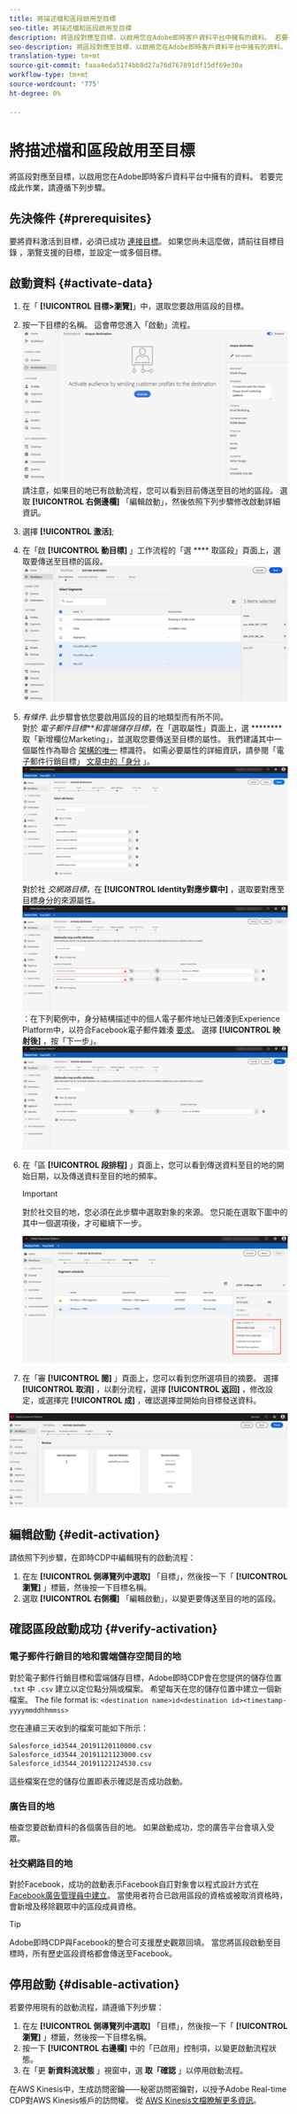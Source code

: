```yaml
---
title: 將描述檔和區段啟用至目標
seo-title: 將描述檔和區段啟用至目標
description: 將區段對應至目標，以啟用您在Adobe即時客戶資料平台中擁有的資料。 若要完成此作業，請遵循下列步驟。
seo-description: 將區段對應至目標，以啟用您在Adobe即時客戶資料平台中擁有的資料。 若要完成此作業，請遵循下列步驟。
translation-type: tm+mt
source-git-commit: faaa4eda5174bb8d27a76d767891df15df69e30a
workflow-type: tm+mt
source-wordcount: '775'
ht-degree: 0%

---
```



# 將描述檔和區段啟用至目標

將區段對應至目標，以啟用您在Adobe即時客戶資料平台中擁有的資料。 若要完成此作業，請遵循下列步驟。

## 先決條件 {#prerequisites}

要將資料激活到目標，必須已成功 [連接目標](/help/rtcdp/destinations/assets/connect-destination.png)。 如果您尚未這麼做，請前往目標目錄 [](/help/rtcdp/destinations/destinations-catalog.md)，瀏覽支援的目標，並設定一或多個目標。

## 啟動資料 {#activate-data}

1. 在「 **[!UICONTROL 目標>瀏覽]**」中，選取您要啟用區段的目標。
2. 按一下目標的名稱。 這會帶您進入「啟動」流程。
   ![activate-flow](/help/rtcdp/destinations/assets/activate-flow.png)請注意，如果目的地已有啟動流程，您可以看到目前傳送至目的地的區段。 選取 **[!UICONTROL 右側邊欄]** 「編輯啟動」，然後依照下列步驟修改啟動詳細資訊。
3. 選擇 **[!UICONTROL 激活]**;
4. 在「啟 **[!UICONTROL 動目標]** 」工作流程的「選 **** 取區段」頁面上，選取要傳送至目標的區段。
   ![區段到目的地](/help/rtcdp/destinations/assets/select-segments.png)
5. *有條件*. 此步驟會依您要啟用區段的目的地類型而有所不同。 <br> 對於 *電子郵件目標**和雲端儲存目標*，在「選取屬性」頁面上，選 ******** 取「新增欄位Marketing」，並選取您要傳送至目標的屬性。
我們建議其中一個屬性作為聯合 [架構的唯一](/help/rtcdp/destinations/email-marketing-destinations.md#identity) 標識符。 如需必要屬性的詳細資訊，請參閱「電子郵件行銷目標」 [文章中的「身分](/help/rtcdp/destinations/email-marketing-destinations.md#identity) 」。
   ![目標屬性](/help/rtcdp/destinations/assets/select-attributes-step.png)對於社 *交網路目標*，在 **[!UICONTROL Identity對應步驟中]** ，選取要對應至目標身分的來源屬性。
   ![在填入欄位之前進行身分對應](/help/rtcdp/destinations/assets/facebook-identity-mapping-1.png)：在下列範例中，身分結構描述中的個人電子郵件地址已雜湊到Experience Platform中，以符合Facebook電子郵件雜湊 [要求](/help/rtcdp/destinations/facebook-destination.md#email-hashing-requirements)。 選擇 **[!UICONTROL 映射後]** ，按「下一步」。
   ![填入欄位後的身分對應](/help/rtcdp/destinations/assets/facebook-identity-mapping-2.png)

6. 在「區 **[!UICONTROL 段排程]** 」頁面上，您可以看到傳送資料至目的地的開始日期，以及傳送資料至目的地的頻率。

   >[!IMPORTANT]
   >
   >對於社交目的地，您必須在此步驟中選取對象的來源。 您只能在選取下圖中的其中一個選項後，才可繼續下一步。

   ![選擇資料來源](/help/rtcdp/destinations/assets/choose-data-origin.png)

7. 在「審 **[!UICONTROL 閱]** 」頁面上，您可以看到您所選項目的摘要。 選擇 **[!UICONTROL 取消]** ，以劃分流程，選擇 **[!UICONTROL 返回]** ，修改設定，或選擇完 **[!UICONTROL 成]** ，確認選擇並開始向目標發送資料。

![確認選擇](/help/rtcdp/destinations/assets/confirm-selection.png)

## 編輯啟動 {#edit-activation}

請依照下列步驟，在即時CDP中編輯現有的啟動流程：

1. 在左 **[!UICONTROL 側導覽列中選取]** 「目標」，然後按一下「 **[!UICONTROL 瀏覽]** 」標籤，然後按一下目標名稱。
2. 選取 **[!UICONTROL 右側欄]** 「編輯啟動」，以變更要傳送至目的地的區段。

## 確認區段啟動成功 {#verify-activation}

### 電子郵件行銷目的地和雲端儲存空間目的地

對於電子郵件行銷目標和雲端儲存目標，Adobe即時CDP會在您提供的儲存位置 `.txt` 中 `.csv` 建立以定位點分隔或檔案。 希望每天在您的儲存位置中建立一個新檔案。 The file format is:
`<destination name>id<destination id><timestamp-yyyymmddhhmmss>`

您在連續三天收到的檔案可能如下所示：

```
Salesforce_id3544_20191120110000.csv
Salesforce_id3544_20191121123000.csv
Salesforce_id3544_20191122124530.csv
```

這些檔案在您的儲存位置即表示確認是否成功啟動。

### 廣告目的地

檢查您要啟動資料的各個廣告目的地。 如果啟動成功，您的廣告平台會填入受眾。

### 社交網路目的地

對於Facebook，成功的啟動表示Facebook自訂對象會以程式設計方式在 [Facebook廣告管理員中建立](https://www.facebook.com/adsmanager/manage/)。 當使用者符合已啟用區段的資格或被取消資格時，會新增及移除觀眾中的區段成員資格。

>[!TIP]
>
>Adobe即時CDP與Facebook的整合可支援歷史觀眾回填。 當您將區段啟動至目標時，所有歷史區段資格都會傳送至Facebook。

## 停用啟動 {#disable-activation}

若要停用現有的啟動流程，請遵循下列步驟：

1. 在左 **[!UICONTROL 側導覽列中選取]** 「目標」，然後按一下「 **[!UICONTROL 瀏覽]** 」標籤，然後按一下目標名稱。
2. 按一下 **[!UICONTROL 右邊欄]** 中的「已啟用」控制項，以變更啟動流程狀態。
3. 在「更 **新資料流狀態** 」視窗中，選 **取「確認** 」以停用啟動流程。

在AWS Kinesis中，生成訪問密鑰——秘密訪問密鑰對，以授予Adobe Real-time CDP對AWS Kinesis帳戶的訪問權。 從 [AWS Kinesis文檔瞭解更多資訊](https://docs.aws.amazon.com/IAM/latest/UserGuide/id_credentials_access-keys.html)。